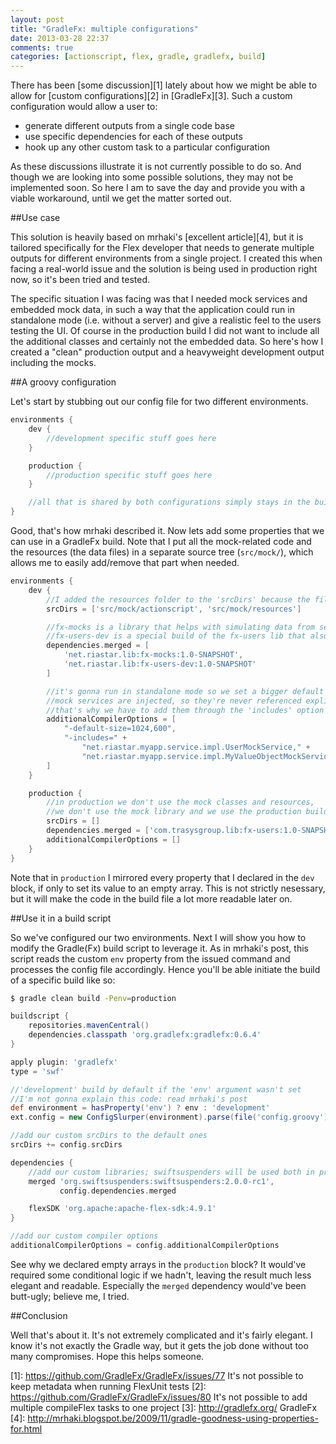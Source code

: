 ```yaml
---
layout: post
title: "GradleFx: multiple configurations"
date: 2013-03-28 22:37
comments: true
categories: [actionscript, flex, gradle, gradlefx, build]
---
```


There has been [some discussion][1] lately about how we might be able to allow for [custom configurations][2] in
[GradleFx][3]. Such a custom configuration would allow a user to:

 - generate different outputs from a single code base
 - use specific dependencies for each of these outputs
 - hook up any other custom task to a particular configuration

As these discussions illustrate it is not currently possible to do so. And though we are looking into some possible
solutions, they may not be implemented soon. So here I am to save the day and provide you with a viable workaround,
until we get the matter sorted out.

##Use case

This solution is heavily based on mrhaki's [excellent article][4], but it is tailored specifically for the Flex
developer that needs to generate multiple outputs for different environments from a single project. I created this when
facing a real-world issue and the solution is being used in production right now, so it's been tried and tested.

The specific situation I was facing was that I needed mock services and embedded mock data, in such a way that the
application could run in standalone mode (i.e. without a server) and give a realistic feel to the users testing the UI.
Of course in the production build I did not want to include all the additional classes and certainly not the embedded
data. So here's how I created a "clean" production output and a heavyweight development output including the mocks.

##A groovy configuration

Let's start by stubbing out our config file for two different environments.

``` groovy
environments {
    dev {
        //development specific stuff goes here
    }

    production {
        //production specific stuff goes here
    }

    //all that is shared by both configurations simply stays in the build.gradle file
}
```

Good, that's how mrhaki described it. Now lets add some properties that we can use in a GradleFx build. Note that I put
all the mock-related code and the resources (the data files) in a separate source tree (`src/mock/`), which allows me
to easily add/remove that part when needed.

``` groovy
environments {
    dev {
        //I added the resources folder to the 'srcDirs' because the files had to be embedded
        srcDirs = ['src/mock/actionscript', 'src/mock/resources']

        //fx-mocks is a library that helps with simulating data from services
        //fx-users-dev is a special build of the fx-users lib that also includes mock services and data
        dependencies.merged = [
            'net.riastar.lib:fx-mocks:1.0-SNAPSHOT',
            'net.riastar.lib:fx-users-dev:1.0-SNAPSHOT'
        ]

        //it's gonna run in standalone mode so we set a bigger default window size
        //mock services are injected, so they're never referenced explicitly;
        //that's why we have to add them through the 'includes' option
        additionalCompilerOptions = [
            "-default-size=1024,600",
            "-includes=" +
                "net.riastar.myapp.service.impl.UserMockService," +
                "net.riastar.myapp.service.impl.MyValueObjectMockService"
        ]
    }

    production {
        //in production we don't use the mock classes and resources,
        //we don't use the mock library and we use the production build of the fx-users library.
        srcDirs = []
        dependencies.merged = ['com.trasysgroup.lib:fx-users:1.0-SNAPSHOT']
        additionalCompilerOptions = []
    }
}
```

Note that in `production` I mirrored every property that I declared in the `dev` block, if only to set its value to an
empty array. This is not strictly nesessary, but it will make the code in the build file a lot more readable later on.

##Use it in a build script

So we've configured our two environments. Next I will show you how to modify the Gradle(Fx) build script to leverage it.
As in mrhaki's post, this script reads the custom `env` property from the issued command and processes the config file
accordingly. Hence you'll be able initiate the build of a specific build like so:

``` bash
$ gradle clean build -Penv=production
```

``` groovy
buildscript {
    repositories.mavenCentral()
    dependencies.classpath 'org.gradlefx:gradlefx:0.6.4'
}

apply plugin: 'gradlefx'
type = 'swf'

//'development' build by default if the 'env' argument wasn't set
//I'm not gonna explain this code: read mrhaki's post
def environment = hasProperty('env') ? env : 'development'
ext.config = new ConfigSlurper(environment).parse(file('config.groovy').toURL())

//add our custom srcDirs to the default ones
srcDirs += config.srcDirs

dependencies {
    //add our custom libraries; swiftsuspenders will be used both in production and development
    merged 'org.swiftsuspenders:swiftsuspenders:2.0.0-rc1',
           config.dependencies.merged

    flexSDK 'org.apache:apache-flex-sdk:4.9.1'
}

//add our custom compiler options
additionalCompilerOptions = config.additionalCompilerOptions
```

See why we declared empty arrays in the `production` block? It would've required some conditional logic if we hadn't,
leaving the result much less elegant and readable. Especially the `merged` dependency would've been butt-ugly; believe
me, I tried.

##Conclusion

Well that's about it. It's not extremely complicated and it's fairly elegant. I know it's not exactly the Gradle way,
but it gets the job done without too many compromises. Hope this helps someone.

[1]: https://github.com/GradleFx/GradleFx/issues/77 It's not possible to keep metadata when running FlexUnit tests
[2]: https://github.com/GradleFx/GradleFx/issues/80 It's not possible to add multiple compileFlex tasks to one project
[3]: http://gradlefx.org/ GradleFx
[4]: http://mrhaki.blogspot.be/2009/11/gradle-goodness-using-properties-for.html
